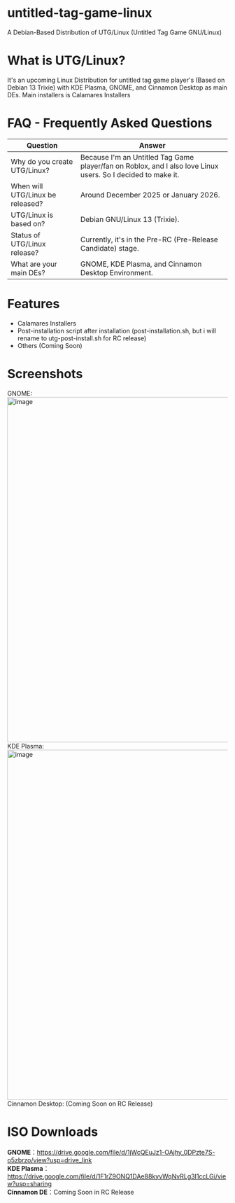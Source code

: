 # untitled-tag-game-linux
A Debian-Based Distribution of UTG/Linux (Untitled Tag Game GNU/Linux)

# What is UTG/Linux?
It's an upcoming Linux Distribution for untitled tag game player's (Based on Debian 13 Trixie) with KDE Plasma, GNOME, and Cinnamon Desktop as main DEs. Main installers is Calamares Installers

# FAQ - Frequently Asked Questions
| **Question** | **Answer** |
|--------------|------------|
| Why do you create UTG/Linux? | Because I'm an Untitled Tag Game player/fan on Roblox, and I also love Linux users. So I decided to make it. |
| When will UTG/Linux be released? | Around December 2025 or January 2026. |
| UTG/Linux is based on? | Debian GNU/Linux 13 (Trixie). |
| Status of UTG/Linux release? | Currently, it's in the Pre-RC (Pre-Release Candidate) stage. |
| What are your main DEs? | GNOME, KDE Plasma, and Cinnamon Desktop Environment. |

# Features
- Calamares Installers
- Post-installation script after installation (post-installation.sh, but i will rename to utg-post-install.sh for RC release)
- Others (Coming Soon)

# Screenshots
GNOME:
<img width="1262" height="789" alt="image" src="https://github.com/user-attachments/assets/20cc5cdc-7945-446a-9cb4-e6a415dd74fa" />
KDE Plasma:
<img width="1280" height="800" alt="image" src="https://github.com/user-attachments/assets/adde404e-9276-4cc5-919c-a1882d0a2abf" />
Cinnamon Desktop: 
(Coming Soon on RC Release)

# ISO Downloads
**GNOME**：https://drive.google.com/file/d/1jWcQEuJz1-OAjhy_0DPzte7S-o5zbrzo/view?usp=drive_link  
**KDE Plasma**：https://drive.google.com/file/d/1F1rZ9ONQ1DAe88kyvWqNvRLg3I1ccLGi/view?usp=sharing  
**Cinnamon DE**：Coming Soon in RC Release
